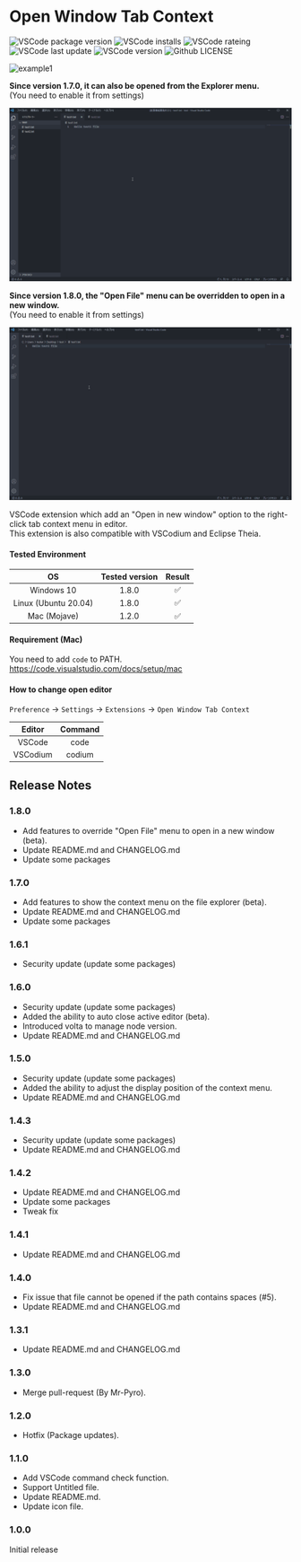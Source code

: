 # Open Window Tab Context

![VSCode package version](https://img.shields.io/visual-studio-marketplace/v/takkaO.open-window-tab-context)
![VSCode installs](https://img.shields.io/visual-studio-marketplace/i/takkaO.open-window-tab-context)
![VSCode rateing](https://img.shields.io/visual-studio-marketplace/stars/takkaO.open-window-tab-context)
![VSCode last update](https://img.shields.io/visual-studio-marketplace/last-updated/takkaO.open-window-tab-context)
![VSCode version](https://img.shields.io/badge/vscode-%3E%3D1.45.0-blue)
![Github LICENSE](https://img.shields.io/github/license/takkaO/VSCode-OpenWindowTabContext)

![example1](https://github.com/takkaO/VSCode-OpenWindowTabContext/blob/images/example.gif?raw=true)

**Since version 1.7.0, it can also be opened from the Explorer menu.**  
 (You need to enable it from settings)

![example2](https://github.com/takkaO/VSCode-OpenWindowTabContext/blob/images/example2.gif?raw=true)

**Since version 1.8.0, the "Open File" menu can be overridden to open in a new window.**  
 (You need to enable it from settings)

![example3](https://github.com/takkaO/VSCode-OpenWindowTabContext/blob/images/example3.gif?raw=true)

VSCode extension which add an "Open in new window" option to the right-click tab context menu in editor.  
This extension is also compatible with VSCodium and Eclipse Theia.

#### Tested Environment

|          OS          | Tested version | Result |
| :------------------: | :------------: | :----: |
|      Windows 10      |     1.8.0      |   ✅   |
| Linux (Ubuntu 20.04) |     1.8.0      |   ✅   |
|     Mac (Mojave)     |     1.2.0      |   ✅   |

#### Requirement (Mac)

You need to add `code` to PATH.  
https://code.visualstudio.com/docs/setup/mac

#### How to change open editor

`Preference` -> `Settings` -> `Extensions` -> `Open Window Tab Context`

|  Editor  | Command |
| :------: | :-----: |
|  VSCode  |  code   |
| VSCodium | codium  |

## Release Notes

### 1.8.0

- Add features to override "Open File" menu to open in a new window (beta).
- Update README.md and CHANGELOG.md
- Update some packages

### 1.7.0

- Add features to show the context menu on the file explorer (beta).
- Update README.md and CHANGELOG.md
- Update some packages

### 1.6.1

- Security update (update some packages)

### 1.6.0

- Security update (update some packages)
- Added the ability to auto close active editor (beta).
- Introduced volta to manage node version.
- Update README.md and CHANGELOG.md

### 1.5.0

- Security update (update some packages)
- Added the ability to adjust the display position of the context menu.
- Update README.md and CHANGELOG.md

### 1.4.3

- Security update (update some packages)
- Update README.md and CHANGELOG.md

### 1.4.2

- Update README.md and CHANGELOG.md
- Update some packages
- Tweak fix

### 1.4.1

- Update README.md and CHANGELOG.md

### 1.4.0

- Fix issue that file cannot be opened if the path contains spaces (#5).
- Update README.md and CHANGELOG.md

### 1.3.1

- Update README.md and CHANGELOG.md

### 1.3.0

- Merge pull-request (By Mr-Pyro).

### 1.2.0

- Hotfix (Package updates).

### 1.1.0

- Add VSCode command check function.
- Support Untitled file.
- Update README.md.
- Update icon file.

### 1.0.0

Initial release
